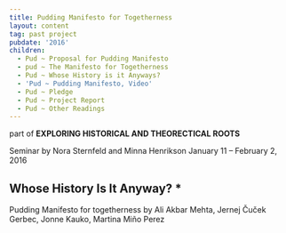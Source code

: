 ```yaml
---
title: Pudding Manifesto for Togetherness
layout: content
tag: past project
pubdate: '2016'
children:
  - Pud ~ Proposal for Pudding Manifesto
  - pud ~ The Manifesto for Togetherness
  - Pud ~ Whose History is it Anyways?
  - 'Pud ~ Pudding Manifesto, Video'
  - Pud ~ Pledge
  - Pud ~ Project Report
  - Pud ~ Other Readings
---
```

part of
**EXPLORING HISTORICAL AND THEORECTICAL ROOTS**

Seminar by Nora Sternfeld and Minna Henrikson
January 11 – February 2, 2016

## Whose History Is It Anyway? *


Pudding Manifesto for togetherness
by Ali Akbar Mehta, Jernej Čuček Gerbec, Jonne Kauko, Martina Miño Perez
